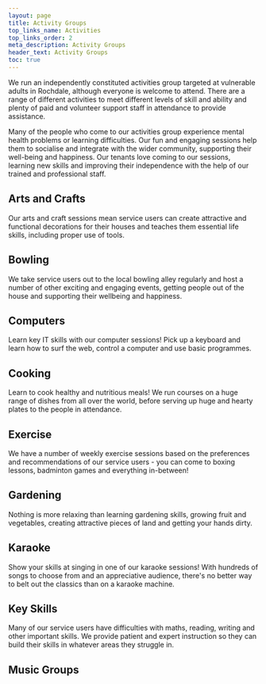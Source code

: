 ```yaml
---
layout: page
title: Activity Groups
top_links_name: Activities
top_links_order: 2
meta_description: Activity Groups
header_text: Activity Groups
toc: true
---
```


We run an independently constituted activities group targeted at vulnerable adults in Rochdale, although everyone is welcome to attend. There are a range of different activities to meet different levels of skill and ability and plenty of paid and volunteer support staff in attendance to provide assistance.

Many of the people who come to our activities group experience mental health problems or learning difficulties.  Our fun and engaging sessions help them to socialise and integrate with the wider community, supporting their well-being and happiness. Our tenants love coming to our sessions, learning new skills and improving their independence with the help of our trained and professional staff.

## Arts and Crafts

Our arts and craft sessions mean service users can create attractive and functional decorations for their houses and teaches them essential life skills, including proper use of tools.

## Bowling

We take service users out to the local bowling alley regularly and host a number of other exciting and engaging events, getting people out of the house and supporting their wellbeing and happiness.

## Computers

Learn key IT skills with our computer sessions! Pick up a keyboard and learn how to surf the web, control a computer and use basic programmes.

## Cooking

Learn to cook healthy and nutritious meals! We run courses on a huge range of dishes from all over the world, before serving up huge and hearty plates to the people in attendance.

## Exercise

We have a number of weekly exercise sessions based on the preferences and recommendations of our service users - you can come to boxing lessons, badminton games and everything in-between!

## Gardening

Nothing is more relaxing than learning gardening skills, growing fruit and vegetables, creating attractive pieces of land and getting your hands dirty.

## Karaoke

Show your skills at singing in one of our karaoke sessions! With hundreds of songs to choose from and an appreciative audience, there's no better way to belt out the classics than on a karaoke machine.

## Key Skills

Many of our service users have difficulties with maths, reading, writing and other important skills. We provide patient and expert instruction so they can build their skills in whatever areas they struggle in.

## Music Groups